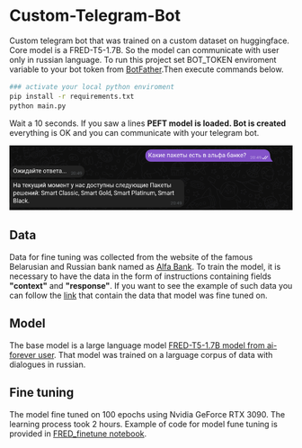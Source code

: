 # Custom-Telegram-Bot
Custom telegram bot that was trained on a custom dataset on huggingface. Core model is a FRED-T5-1.7B. So the model can communicate with user only in russian language. To run this project set BOT_TOKEN enviroment variable to your bot token from [BotFather](https://t.me/botfather).Then execute commands below.

```bash
### activate your local python enviroment
pip install -r requirements.txt
python main.py
```

Wait a 10 seconds. If you saw a lines **PEFT model is loaded. Bot is created** everything is OK and you can communicate with your telegram bot.

![Usage example](exmpl.png)

## Data 
Data for fine tuning was collected from the website of the famous Belarusian and Russian bank named as [Alfa Bank](https://www.alfabank.by/). To train the model, it is necessary to have the data in the form of instructions containing fields **"context"** and **"response"**. If you want to see the example of such data you can follow the [link](https://huggingface.co/datasets/ZhenDOS/alpha_bank_data) that contain the data that model was fine tuned on.

## Model 
The base model is a large language model [FRED-T5-1.7B model from ai-forever user](https://huggingface.co/ai-forever/FRED-T5-1.7B). That model was trained on a larguage corpus of data with dialogues in russian.

## Fine tuning
The model fine tuned on 100 epochs using Nvidia GeForce RTX 3090. The learning process took 2 hours. Example of code for model fune tuning is provided in [FRED_finetune notebook](https://github.com/eugenos-programos/Custom-Telegram-Bot/blob/main/training.ipynb).

